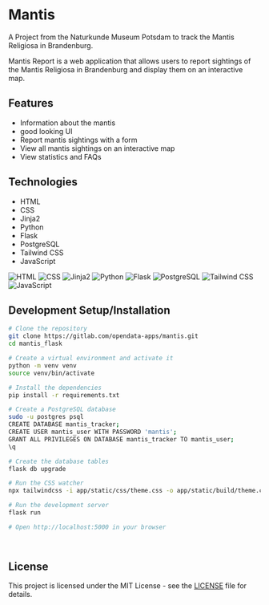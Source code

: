 # Mantis

A Project from the Naturkunde Museum Potsdam to track the Mantis Religiosa in Brandenburg.

Mantis Report is a web application that allows users to report sightings of the Mantis Religiosa in Brandenburg and display them on an interactive map.

## Features

- Information about the mantis
- good looking UI
- Report mantis sightings with a form
- View all mantis sightings on an interactive map
- View statistics and FAQs

## Technologies

- HTML
- CSS
- Jinja2
- Python
- Flask
- PostgreSQL
- Tailwind CSS
- JavaScript

![HTML](https://img.shields.io/badge/-HTML-000000?style=flat&logo=HTML5)
![CSS](https://img.shields.io/badge/-CSS-000000?style=flat&logo=CSS3&logoColor=1572B6)
![Jinja2](https://img.shields.io/badge/-Jinja2-000000?style=flat&logo=jinja)
![Python](https://img.shields.io/badge/-Python-000000?style=flat&logo=python)
![Flask](https://img.shields.io/badge/-Flask-000000?style=flat&logo=flask)
![PostgreSQL](https://img.shields.io/badge/-PostgreSQL-000000?style=flat&logo=postgresql)
![Tailwind CSS](https://img.shields.io/badge/-Tailwind%20CSS-000000?style=flat&logo=tailwind-css)
![JavaScript](https://img.shields.io/badge/-JavaScript-000000?style=flat&logo=javascript)


## Development Setup/Installation

```bash
# Clone the repository
git clone https://gitlab.com/opendata-apps/mantis.git
cd mantis_flask

# Create a virtual environment and activate it
python -m venv venv
source venv/bin/activate

# Install the dependencies
pip install -r requirements.txt

# Create a PostgreSQL database
sudo -u postgres psql
CREATE DATABASE mantis_tracker;
CREATE USER mantis_user WITH PASSWORD 'mantis';
GRANT ALL PRIVILEGES ON DATABASE mantis_tracker TO mantis_user;
\q

# Create the database tables
flask db upgrade

# Run the CSS watcher
npx tailwindcss -i app/static/css/theme.css -o app/static/build/theme.css --watch

# Run the development server
flask run

# Open http://localhost:5000 in your browser
 



```


## License

This project is licensed under the MIT License - see the [LICENSE](LICENSE) file for details.

